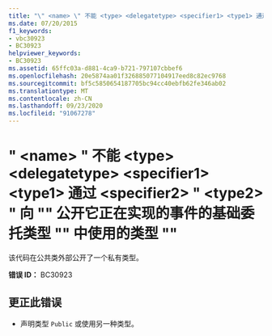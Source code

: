 ```yaml
---
title: "\" <name> \" 不能 <type> <delegatetype> <specifier1> <type1> 通过 <specifier2> \" <type2> \" 向 \"\" 公开它正在实现的事件的基础委托类型 \"\" 中使用的类型 \"\""
ms.date: 07/20/2015
f1_keywords:
- vbc30923
- BC30923
helpviewer_keywords:
- BC30923
ms.assetid: 65ffc03a-d881-4ca9-b721-797107cbbef6
ms.openlocfilehash: 20e5874aa01f326885077104917eed8c82ec9768
ms.sourcegitcommit: bf5c5850654187705bc94cc40ebfb62fe346ab02
ms.translationtype: MT
ms.contentlocale: zh-CN
ms.lasthandoff: 09/23/2020
ms.locfileid: "91067278"
---
```

# <a name="name-cannot-expose-type-type-used-in-the-underlying-delegate-type-delegatetype-of-the-event-it-is-implementing-to-specifier1-type1-through-specifier2-type2"></a>" \<name> " 不能 \<type> \<delegatetype> \<specifier1> \<type1> 通过 \<specifier2> " \<type2> " 向 "" 公开它正在实现的事件的基础委托类型 "" 中使用的类型 ""

该代码在公共类外部公开了一个私有类型。  
  
 **错误 ID：** BC30923  
  
## <a name="to-correct-this-error"></a>更正此错误  
  
- 声明类型 `Public` 或使用另一种类型。

